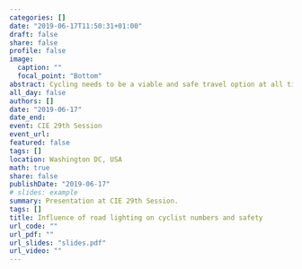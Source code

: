 ```yaml
---
categories: []
date: "2019-06-17T11:50:31+01:00"
draft: false
share: false
profile: false
image:
  caption: ""
  focal_point: "Bottom"
abstract: Cycling needs to be a viable and safe travel option at all times of the day if it is to meet the needs of an increasingly 24-hour modern society. Darkness produces a significant drop in the number of people cycling, compared with the same time of day but in daylight. Public lighting may encourage people to cycle when it turns dark, by giving them greater reassurance of being seen by drivers and by making it easier to see potential hazards in their path. We examined the size of the reduction in cyclists after-dark at 48 locations in Birmingham, UK. We calculated odds ratios to account for effects of time of day and time of year on the number of people cycling. This compares the ratio of cyclists in the same hour of the day but in daylight or dark conditions to the ratio of cyclists over the same periods of the year but in an hour when the light condition does not change. A larger odds ratio indicates a bigger reduction in cyclist numbers due to darkness. Odds ratios at each of the 48 locations in Birmingham were compared against the relative brightness of the road or path at those locations, estimated from night time aerial images. Results showed an escarpment-plateau relationship between brightness and odds ratio. A small initial increase in brightness produced a significant reduction in the negative impact of darkness on cycling rates. This effect plateaued, with further increases in brightness having little impact on cycling rates after-dark. These results suggest minimal levels of lighting could encourage more people to cycle after-dark.
all_day: false
authors: []
date: "2019-06-17"
date_end: 
event: CIE 29th Session
event_url: 
featured: false
tags: []
location: Washington DC, USA
math: true
share: false
publishDate: "2019-06-17"
# slides: example
summary: Presentation at CIE 29th Session.
tags: []
title: Influence of road lighting on cyclist numbers and safety
url_code: ""
url_pdf: ""
url_slides: "slides.pdf"
url_video: ""
---
```


